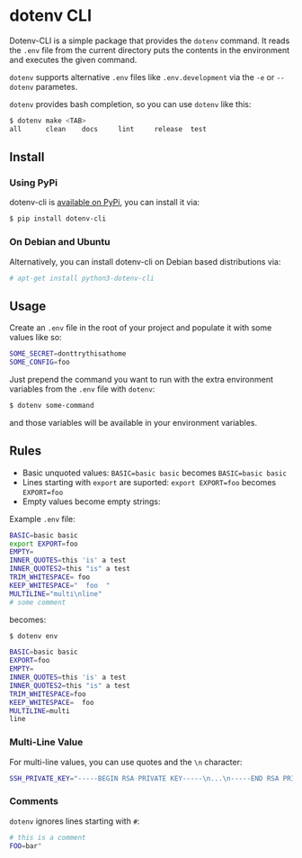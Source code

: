 # dotenv CLI

Dotenv-CLI is a simple package that provides the `dotenv` command. It reads the
`.env` file from the current directory puts the contents in the environment and
executes the given command.

`dotenv` supports alternative `.env` files like `.env.development` via the `-e`
or `--dotenv` parametes.

`dotenv` provides bash completion, so you can use `dotenv` like this:

```bash
$ dotenv make <TAB>
all      clean    docs     lint     release  test
```

## Install

### Using PyPi

dotenv-cli is [available on PyPi][pypi], you can install it via:

[pypi]: https://pypi.org/project/dotenv-cli/

```bash
$ pip install dotenv-cli
```

### On Debian and Ubuntu

Alternatively, you can install dotenv-cli on Debian based distributions via:

```bash
# apt-get install python3-dotenv-cli
```


## Usage

Create an `.env` file in the root of your project and populate it with some
values like so:

```sh
SOME_SECRET=donttrythisathome
SOME_CONFIG=foo
```

Just prepend the command you want to run with the extra environment variables
from the `.env` file with `dotenv`:

```bash
$ dotenv some-command
```

and those variables will be available in your environment variables.


## Rules

* Basic unquoted values: `BASIC=basic basic` becomes `BASIC=basic basic`
* Lines starting with `export` are suported: `export EXPORT=foo` becomes
  `EXPORT=foo`
* Empty values become empty strings:

Example `.env` file:

```sh
BASIC=basic basic
export EXPORT=foo
EMPTY=
INNER_QUOTES=this 'is' a test
INNER_QUOTES2=this "is" a test
TRIM_WHITESPACE= foo
KEEP_WHITESPACE="  foo  "
MULTILINE="multi\nline"
# some comment
```

becomes:

```sh
$ dotenv env

BASIC=basic basic
EXPORT=foo
EMPTY=
INNER_QUOTES=this 'is' a test
INNER_QUOTES2=this "is" a test
TRIM_WHITESPACE=foo
KEEP_WHITESPACE=  foo
MULTILINE=multi
line
```

### Multi-Line Value

For multi-line values, you can use quotes and the `\n` character:

```sh
SSH_PRIVATE_KEY="-----BEGIN RSA PRIVATE KEY-----\n...\n-----END RSA PRIVATE KEY-----"
```

### Comments

`dotenv` ignores lines starting with `#`:

```sh
# this is a comment
FOO=bar"
```
